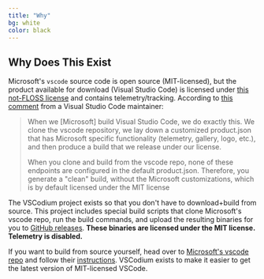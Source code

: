 ```yaml
---
title: "Why"
bg: white
color: black
---
```


## <a id="why"></a>Why Does This Exist
Microsoft's `vscode` source code is open source (MIT-licensed), but the product available for download (Visual Studio Code) is licensed under [this not-FLOSS license](https://code.visualstudio.com/license) and contains telemetry/tracking. According to [this comment](https://github.com/Microsoft/vscode/issues/60#issuecomment-161792005) from a Visual Studio Code maintainer: 

> When we [Microsoft] build Visual Studio Code, we do exactly this. We clone the vscode repository, we lay down a customized product.json that has Microsoft specific functionality (telemetry, gallery, logo, etc.), and then produce a build that we release under our license.
> 
> When you clone and build from the vscode repo, none of these endpoints are configured in the default product.json. Therefore, you generate a "clean" build, without the Microsoft customizations, which is by default licensed under the MIT license

The VSCodium project exists so that you don't have to download+build from source. This project includes special build scripts that clone Microsoft's vscode repo, run the build commands, and upload the resulting binaries for you to [GitHub releases](https://github.com/VSCodium/vscodium/releases). __These binaries are licensed under the MIT license. Telemetry is disabled.__

If you want to build from source yourself, head over to [Microsoft's vscode repo](https://github.com/Microsoft/vscode) and follow their [instructions](https://github.com/Microsoft/vscode/wiki/How-to-Contribute#build-and-run). VSCodium exists to make it easier to get the latest version of MIT-licensed VSCode.
